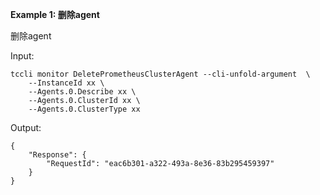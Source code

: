 **Example 1: 删除agent**

删除agent

Input: 

```
tccli monitor DeletePrometheusClusterAgent --cli-unfold-argument  \
    --InstanceId xx \
    --Agents.0.Describe xx \
    --Agents.0.ClusterId xx \
    --Agents.0.ClusterType xx
```

Output: 
```
{
    "Response": {
        "RequestId": "eac6b301-a322-493a-8e36-83b295459397"
    }
}
```

